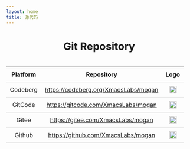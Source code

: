 ```yaml
---
layout: home
title: 源代码
---
```


<div style="text-align: center;">

# Git Repository

</div>

<div style="display: flex; justify-content: center;">
<table style="border-collapse: collapse; margin: 20px 0;">
<tr style="border-bottom: 1px solid #ddd;">
<td style="padding: 10px; text-align: center; font-weight: bold;">Platform</td>
<td style="padding: 10px; text-align: center; font-weight: bold;">Repository</td>
<td style="padding: 10px; text-align: center; font-weight: bold;">Logo</td>
</tr>
<tr style="border-bottom: 1px solid #ddd;">
<td style="padding: 10px; text-align: center;">Codeberg</td>
<td style="padding: 10px; text-align: center;"><a href="https://codeberg.org/XmacsLabs/mogan">https://codeberg.org/XmacsLabs/mogan</a></td>
<td style="padding: 10px; text-align: center;"><img src="../images/codeberg.png" width="20px;" height="20px;" alt="Codeberg" /></td>
</tr>
<tr style="border-bottom: 1px solid #ddd;">
<td style="padding: 10px; text-align: center;">GitCode</td>
<td style="padding: 10px; text-align: center;"><a href="https://gitcode.com/XmacsLabs/mogan">https://gitcode.com/XmacsLabs/mogan</a></td>
<td style="padding: 10px; text-align: center;"><img src="../images/gitcode.png" width="20px;" height="20px;" alt="GitCode" /></td>
</tr>
<tr style="border-bottom: 1px solid #ddd;">
<td style="padding: 10px; text-align: center;">Gitee</td>
<td style="padding: 10px; text-align: center;"><a href="https://gitee.com/XmacsLabs/mogan">https://gitee.com/XmacsLabs/mogan</a></td>
<td style="padding: 10px; text-align: center;"><img src="../images/gitee.png" width="20px" height="20px;" alt="Gitee" /></td>
</tr>
<tr style="border-bottom: 1px solid #ddd;">
<td style="padding: 10px; text-align: center;">Github</td>
<td style="padding: 10px; text-align: center;"><a href="https://github.com/XmacsLabs/mogan">https://github.com/XmacsLabs/mogan</a></td>
<td style="padding: 10px; text-align: center;"><img src="../images/github.png" width="20px;" height="20px;" alt="Github" /></td>
</tr>
</table>
</div>